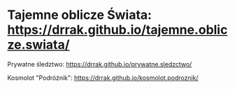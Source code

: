 # Tajemne oblicze Świata: https://drrak.github.io/tajemne.oblicze.swiata/
Prywatne śledztwo: https://drrak.github.io/prywatne.sledzctwo/

Kosmolot "Podróżnik": https://drrak.github.io/kosmolot.podroznik/

